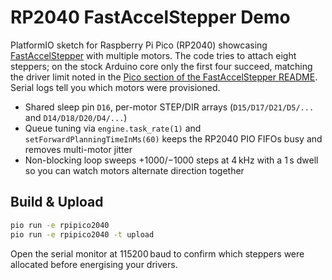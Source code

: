 # RP2040 FastAccelStepper Demo

PlatformIO sketch for Raspberry Pi Pico (RP2040) showcasing [FastAccelStepper](https://github.com/gin66/FastAccelStepper) with multiple motors. The code tries to attach eight steppers; on the stock Arduino core only the first four succeed, matching the driver limit noted in the [Pico section of the FastAccelStepper README](https://github.com/gin66/FastAccelStepper?tab=readme-ov-file#raspberry-pi-picopico-2-1). Serial logs tell you which motors were provisioned.

- Shared sleep pin `D16`, per-motor STEP/DIR arrays (`D15/D17/D21/D5/...` and `D14/D18/D20/D4/...`)
- Queue tuning via `engine.task_rate(1)` and `setForwardPlanningTimeInMs(60)` keeps the RP2040 PIO FIFOs busy and removes multi-motor jitter
- Non-blocking loop sweeps +1000/−1000 steps at 4 kHz with a 1 s dwell so you can watch motors alternate direction together

## Build & Upload

```bash
pio run -e rpipico2040
pio run -e rpipico2040 -t upload
```

Open the serial monitor at 115200 baud to confirm which steppers were allocated before energising your drivers.

